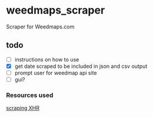 # weedmaps_scraper
Scraper for Weedmaps.com

## todo
- [ ] instructions on how to use
- [x] get date scraped to be included in json and csv output
- [ ] prompt user for weedmap api site
- [ ] gui?

### Resources used
[scraping XHR](https://ianlondon.github.io/blog/web-scraping-discovering-hidden-apis/)
